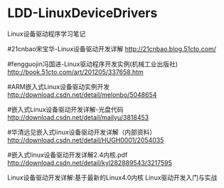 # LDD-LinuxDeviceDrivers
Linux设备驱动程序学习笔记


#21cnbao宋宝华-Linux设备驱动开发详解
http://21cnbao.blog.51cto.com/


#fengguojin冯国进-Linux驱动程序开发实例(机械工业出版社)
http://book.51cto.com/art/201205/337658.htm

#ARM嵌入式Linux设备驱动实例开发
http://download.csdn.net/detail/melonbo/5048654

#嵌入式Linux设备驱动开发详解-光盘代码
http://download.csdn.net/detail/mailyu/3818453

#华清远见嵌入式linux设备驱动开发详解（内部资料） 
http://download.csdn.net/detail/HUGH0001/2054035


#嵌入式linux设备驱动开发详解2.4内核.pdf  
http://download.csdn.net/detail/kyl282889543/3217595


Linux设备驱动开发详解:基于最新的Linux4.0内核
Linux驱动开发入门与实战


